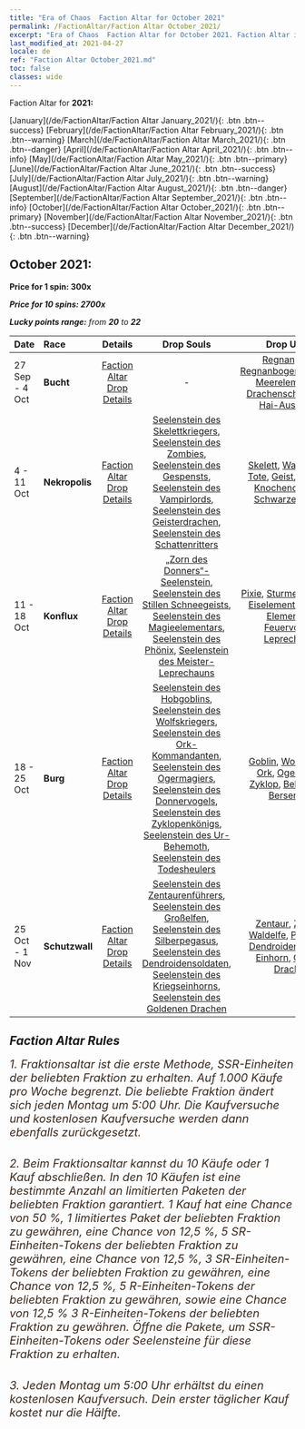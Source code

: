 ```yaml
---
title: "Era of Chaos  Faction Altar for October 2021"
permalink: /FactionAltar/Faction Altar October_2021/
excerpt: "Era of Chaos  Faction Altar for October 2021. Faction Altar is the primary method for obtaining SSR units from the popular faction. Limited to 1,000 purchases each week. The popular faction changes at 05:00 every Monday. Purchase attempts and free purchase attempts will also reset then."
last_modified_at: 2021-04-27
locale: de
ref: "Faction Altar October_2021.md"
toc: false
classes: wide
---
```


  Faction Altar for **2021:**

  [January](/de/FactionAltar/Faction Altar January_2021/){: .btn .btn--success} [February](/de/FactionAltar/Faction Altar February_2021/){: .btn .btn--warning} [March](/de/FactionAltar/Faction Altar March_2021/){: .btn .btn--danger} [April](/de/FactionAltar/Faction Altar April_2021/){: .btn .btn--info} [May](/de/FactionAltar/Faction Altar May_2021/){: .btn .btn--primary} [June](/de/FactionAltar/Faction Altar June_2021/){: .btn .btn--success} [July](/de/FactionAltar/Faction Altar July_2021/){: .btn .btn--warning} [August](/de/FactionAltar/Faction Altar August_2021/){: .btn .btn--danger} [September](/de/FactionAltar/Faction Altar September_2021/){: .btn .btn--info} [October](/de/FactionAltar/Faction Altar October_2021/){: .btn .btn--primary} [November](/de/FactionAltar/Faction Altar November_2021/){: .btn .btn--success} [December](/de/FactionAltar/Faction Altar December_2021/){: .btn .btn--warning} 

## October 2021:

  **Price for 1 spin: 300x** <i class="fas fa-gem"/>

  **Price for 10 spins: 2700x** <i class="fas fa-gem"/>

  **Lucky points range:** from **20** to **22**

  |    Date    |  Race  |  Details  |   Drop Souls   | Drop Units |
  |:-----------|:-------|:---------:|:--------------:|:----------:|
  | 27 Sep - 4 Oct | **Bucht** | [Faction Altar Drop Details](/de/FactionAltar/DROP_112/) |  - | [Regnanpirat](/ItemsDE/unt_273/), [Regnanbogenschützin](/ItemsDE/unt_274/), [Meerelementar](/ItemsDE/unt_275/), [Drachenschildkröte](/ItemsDE/unt_278/), [Hai-Ausbilder](/ItemsDE/unt_281/) | 
  | 4 - 11 Oct | **Nekropolis** | [Faction Altar Drop Details](/de/FactionAltar/DROP_104/) | [Seelenstein des Skelettkriegers](/ItemsDE/unt_297/), [Seelenstein des Zombies](/ItemsDE/unt_298/), [Seelenstein des Gespensts](/ItemsDE/unt_299/), [Seelenstein des Vampirlords](/ItemsDE/unt_300/), [Seelenstein des Geisterdrachen](/ItemsDE/unt_303/), [Seelenstein des Schattenritters](/ItemsDE/unt_302/) | [Skelett](/ItemsDE/unt_208/), [Wandelnde Tote](/ItemsDE/unt_209/), [Geist](/ItemsDE/unt_210/), [Vampir](/ItemsDE/unt_211/), [Knochendrache](/ItemsDE/unt_214/), [Schwarzer Ritter](/ItemsDE/unt_213/) | 
  | 11 - 18 Oct | **Konflux** | [Faction Altar Drop Details](/de/FactionAltar/DROP_109/) | [„Zorn des Donners“-Seelenstein](/ItemsDE/unt_344/), [Seelenstein des Stillen Schneegeists](/ItemsDE/unt_345/), [Seelenstein des Magieelementars](/ItemsDE/unt_347/), [Seelenstein des Phönix](/ItemsDE/unt_348/), [Seelenstein des Meister-Leprechauns](/ItemsDE/unt_349/) | [Pixie](/ItemsDE/unt_262/), [Sturmelementar](/ItemsDE/unt_263/), [Eiselementar](/ItemsDE/unt_264/), [Psy-Elementar](/ItemsDE/unt_267/), [Feuervogel](/ItemsDE/unt_268/), [Leprechaun](/ItemsDE/unt_270/) | 
  | 18 - 25 Oct | **Burg** | [Faction Altar Drop Details](/de/FactionAltar/DROP_103/) | [Seelenstein des Hobgoblins](/ItemsDE/unt_305/), [Seelenstein des Wolfskriegers](/ItemsDE/unt_306/), [Seelenstein des Ork-Kommandanten](/ItemsDE/unt_307/), [Seelenstein des Ogermagiers](/ItemsDE/unt_308/), [Seelenstein des Donnervogels](/ItemsDE/unt_309/), [Seelenstein des Zyklopenkönigs](/ItemsDE/unt_310/), [Seelenstein des Ur-Behemoth](/ItemsDE/unt_311/), [Seelenstein des Todesheulers](/ItemsDE/unt_312/) | [Goblin](/ItemsDE/unt_217/), [Wolfsreiter](/ItemsDE/unt_218/), [Ork](/ItemsDE/unt_219/), [Oger](/ItemsDE/unt_220/), [Roc](/ItemsDE/unt_221/), [Zyklop](/ItemsDE/unt_222/), [Behemoth](/ItemsDE/unt_223/), [Berserker](/ItemsDE/unt_224/) | 
  | 25 Oct - 1 Nov | **Schutzwall** | [Faction Altar Drop Details](/de/FactionAltar/DROP_102/) | [Seelenstein des Zentaurenführers](/ItemsDE/unt_290/), [Seelenstein des Großelfen](/ItemsDE/unt_291/), [Seelenstein des Silberpegasus](/ItemsDE/unt_292/), [Seelenstein des Dendroidensoldaten](/ItemsDE/unt_293/), [Seelenstein des Kriegseinhorns](/ItemsDE/unt_294/), [Seelenstein des Goldenen Drachen](/ItemsDE/unt_295/) | [Zentaur](/ItemsDE/unt_199/), [Zwerg](/ItemsDE/unt_200/), [Waldelfe](/ItemsDE/unt_201/), [Pegasus](/ItemsDE/unt_202/), [Dendroidenwache](/ItemsDE/unt_203/), [Einhorn](/ItemsDE/unt_204/), [Grüner Drache](/ItemsDE/unt_205/) | 




## Faction Altar Rules

  <span style="color: #3c2a1e;font-size:20px">1. Fraktionsaltar ist die erste Methode, SSR-Einheiten der beliebten Fraktion zu erhalten. Auf 1.000 Käufe pro Woche begrenzt. Die beliebte Fraktion ändert sich jeden Montag um 5:00 Uhr. Die Kaufversuche und kostenlosen Kaufversuche werden dann ebenfalls zurückgesetzt.</span><br/>

<br/>  <span style="color: #3c2a1e;font-size:20px">2. Beim Fraktionsaltar kannst du 10 Käufe oder 1 Kauf abschließen. In den 10 Käufen ist eine bestimmte Anzahl an limitierten Paketen der beliebten Fraktion garantiert. 1 Kauf hat eine Chance von 50 %, 1 limitiertes Paket der beliebten Fraktion zu gewähren, eine Chance von 12,5 %, 5 SR-Einheiten-Tokens der beliebten Fraktion zu gewähren, eine Chance von 12,5 %, 3 SR-Einheiten-Tokens der beliebten Fraktion zu gewähren, eine Chance von 12,5 %, 5 R-Einheiten-Tokens der beliebten Fraktion zu gewähren, sowie eine Chance von 12,5 % 3 R-Einheiten-Tokens der beliebten Fraktion zu gewähren. Öffne die Pakete, um SSR-Einheiten-Tokens oder Seelensteine für diese Fraktion zu erhalten.</span>

<br/>  <span style="color: #3c2a1e;font-size:20px">3. Jeden Montag um 5:00 Uhr erhältst du einen kostenlosen Kaufversuch. Dein erster täglicher Kauf kostet nur die Hälfte.</span><br/>

<br/>